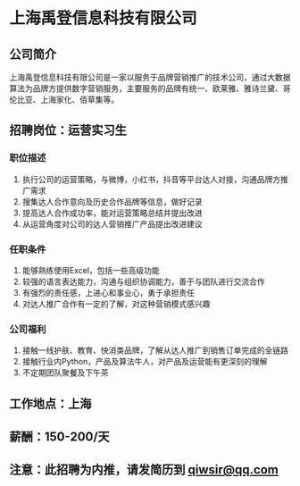 # 上海禹登信息科技有限公司

## 公司简介

上海禹登信息科技有限公司是一家以服务于品牌营销推广的技术公司，通过大数据算法为品牌方提供数字营销服务，主要服务的品牌有统一、欧莱雅、雅诗兰黛、哥伦比亚、上海家化、佰草集等。

## 招聘岗位：运营实习生

### 职位描述

1. 执行公司的运营策略，与微博，小红书，抖音等平台达人对接，沟通品牌方推广需求
2. 搜集达人合作意向及历史合作品牌等信息，做好记录
3. 提高达人合作成功率，能对运营策略总结并提出改进
4. 从运营角度对公司的达人营销推广产品提出改进建议

### 任职条件

1. 能够熟练使用Excel，包括一些高级功能
2. 较强的语言表达能力，沟通与组织协调能力，善于与团队进行交流合作
3. 有强烈的责任感，上进心和事业心，勇于承担责任
4. 对达人推广合作有一定的了解，对这种营销模式感兴趣

### 公司福利

1. 接触一线护肤、教育、快消类品牌，了解从达人推广到销售订单完成的全链路
2. 接触行业内Python，产品及算法牛人，对产品及运营能有更深刻的理解
3. 不定期团队聚餐及下午茶

## 工作地点：上海

## 薪酬：150-200/天

## 注意：此招聘为内推，请发简历到 qiwsir@qq.com



